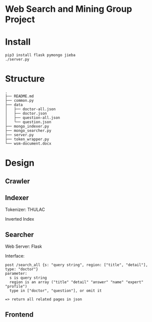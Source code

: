 Web Search and Mining Group Project
========

# Install
```
pip3 install flask pymongo jieba
./server.py
```

# Structure

```
.
├── README.md
├── common.py
├── data
│   ├── doctor-all.json
│   ├── doctor.json
│   ├── question-all.json
│   └── question.json
├── mongo_indexer.py
├── mongo_searcher.py
├── server.py
├── token_wrapper.py
└── wsm-document.docx
```

# Design

## Crawler

## Indexer
Tokenizer: THULAC

Inverted Index

## Searcher
Web Server: Flask

Interface:

```
post /search_all {s: "query string", region: ["title", "detail"], type: "doctor"}
parameter:
  s is query string
  region is an array ("title" "detail" "answer" "name" "expert" "profile")
  type in ["doctor", "question"], or omit it
  
=> return all related pages in json
```

## Frontend
